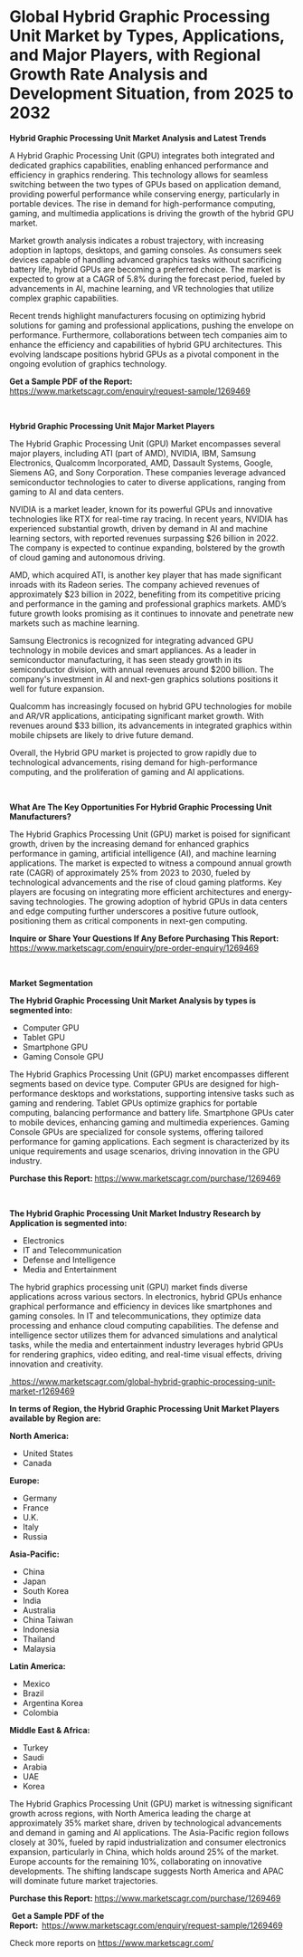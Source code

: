 <p><h1>Global Hybrid Graphic Processing Unit Market by Types, Applications, and Major Players, with Regional Growth Rate Analysis and Development Situation, from 2025 to 2032</h1></p><p><strong>Hybrid Graphic Processing Unit Market Analysis and Latest Trends</strong></p>
<p><p>A Hybrid Graphic Processing Unit (GPU) integrates both integrated and dedicated graphics capabilities, enabling enhanced performance and efficiency in graphics rendering. This technology allows for seamless switching between the two types of GPUs based on application demand, providing powerful performance while conserving energy, particularly in portable devices. The rise in demand for high-performance computing, gaming, and multimedia applications is driving the growth of the hybrid GPU market.</p><p>Market growth analysis indicates a robust trajectory, with increasing adoption in laptops, desktops, and gaming consoles. As consumers seek devices capable of handling advanced graphics tasks without sacrificing battery life, hybrid GPUs are becoming a preferred choice. The market is expected to grow at a CAGR of 5.8% during the forecast period, fueled by advancements in AI, machine learning, and VR technologies that utilize complex graphic capabilities.</p><p>Recent trends highlight manufacturers focusing on optimizing hybrid solutions for gaming and professional applications, pushing the envelope on performance. Furthermore, collaborations between tech companies aim to enhance the efficiency and capabilities of hybrid GPU architectures. This evolving landscape positions hybrid GPUs as a pivotal component in the ongoing evolution of graphics technology.</p></p>
<p><strong>Get a Sample PDF of the Report:&nbsp;</strong> <a href="https://www.marketscagr.com/enquiry/request-sample/1269469?utm_campaign=2650&utm_medium=2&utm_source=Github&utm_content=ia&utm_term=24032025&utm_id=hybrid-graphic-processing-unit">https://www.marketscagr.com/enquiry/request-sample/1269469</a></p>
<p>&nbsp;</p>
<p><strong>Hybrid Graphic Processing Unit Major Market Players</strong></p>
<p><p>The Hybrid Graphic Processing Unit (GPU) Market encompasses several major players, including ATI (part of AMD), NVIDIA, IBM, Samsung Electronics, Qualcomm Incorporated, AMD, Dassault Systems, Google, Siemens AG, and Sony Corporation. These companies leverage advanced semiconductor technologies to cater to diverse applications, ranging from gaming to AI and data centers.</p><p>NVIDIA is a market leader, known for its powerful GPUs and innovative technologies like RTX for real-time ray tracing. In recent years, NVIDIA has experienced substantial growth, driven by demand in AI and machine learning sectors, with reported revenues surpassing $26 billion in 2022. The company is expected to continue expanding, bolstered by the growth of cloud gaming and autonomous driving.</p><p>AMD, which acquired ATI, is another key player that has made significant inroads with its Radeon series. The company achieved revenues of approximately $23 billion in 2022, benefiting from its competitive pricing and performance in the gaming and professional graphics markets. AMD’s future growth looks promising as it continues to innovate and penetrate new markets such as machine learning.</p><p>Samsung Electronics is recognized for integrating advanced GPU technology in mobile devices and smart appliances. As a leader in semiconductor manufacturing, it has seen steady growth in its semiconductor division, with annual revenues around $200 billion. The company's investment in AI and next-gen graphics solutions positions it well for future expansion.</p><p>Qualcomm has increasingly focused on hybrid GPU technologies for mobile and AR/VR applications, anticipating significant market growth. With revenues around $33 billion, its advancements in integrated graphics within mobile chipsets are likely to drive future demand.</p><p>Overall, the Hybrid GPU market is projected to grow rapidly due to technological advancements, rising demand for high-performance computing, and the proliferation of gaming and AI applications.</p></p>
<p>&nbsp;</p>
<p><strong>What Are The Key Opportunities For Hybrid Graphic Processing Unit Manufacturers?</strong></p>
<p><p>The Hybrid Graphics Processing Unit (GPU) market is poised for significant growth, driven by the increasing demand for enhanced graphics performance in gaming, artificial intelligence (AI), and machine learning applications. The market is expected to witness a compound annual growth rate (CAGR) of approximately 25% from 2023 to 2030, fueled by technological advancements and the rise of cloud gaming platforms. Key players are focusing on integrating more efficient architectures and energy-saving technologies. The growing adoption of hybrid GPUs in data centers and edge computing further underscores a positive future outlook, positioning them as critical components in next-gen computing.</p></p>
<p><strong>Inquire or Share Your Questions If Any Before Purchasing This Report:</strong> <a href="https://www.marketscagr.com/enquiry/pre-order-enquiry/1269469?utm_campaign=2650&utm_medium=2&utm_source=Github&utm_content=ia&utm_term=24032025&utm_id=hybrid-graphic-processing-unit">https://www.marketscagr.com/enquiry/pre-order-enquiry/1269469</a></p>
<p>&nbsp;</p>
<p><strong>Market Segmentation</strong></p>
<p><strong>The Hybrid Graphic Processing Unit Market Analysis by types is segmented into:</strong></p>
<p><ul><li>Computer GPU</li><li>Tablet GPU</li><li>Smartphone GPU</li><li>Gaming Console GPU</li></ul></p>
<p><p>The Hybrid Graphics Processing Unit (GPU) market encompasses different segments based on device type. Computer GPUs are designed for high-performance desktops and workstations, supporting intensive tasks such as gaming and rendering. Tablet GPUs optimize graphics for portable computing, balancing performance and battery life. Smartphone GPUs cater to mobile devices, enhancing gaming and multimedia experiences. Gaming Console GPUs are specialized for console systems, offering tailored performance for gaming applications. Each segment is characterized by its unique requirements and usage scenarios, driving innovation in the GPU industry.</p></p>
<p><strong>Purchase this Report:&nbsp;</strong><a href="https://www.marketscagr.com/purchase/1269469?utm_campaign=2650&utm_medium=2&utm_source=Github&utm_content=ia&utm_term=24032025&utm_id=hybrid-graphic-processing-unit">https://www.marketscagr.com/purchase/1269469</a></p>
<p>&nbsp;</p>
<p><strong>The Hybrid Graphic Processing Unit Market Industry Research by Application is segmented into:</strong></p>
<p><ul><li>Electronics</li><li>IT and Telecommunication</li><li>Defense and Intelligence</li><li>Media and Entertainment</li></ul></p>
<p><p>The hybrid graphics processing unit (GPU) market finds diverse applications across various sectors. In electronics, hybrid GPUs enhance graphical performance and efficiency in devices like smartphones and gaming consoles. In IT and telecommunications, they optimize data processing and enhance cloud computing capabilities. The defense and intelligence sector utilizes them for advanced simulations and analytical tasks, while the media and entertainment industry leverages hybrid GPUs for rendering graphics, video editing, and real-time visual effects, driving innovation and creativity.</p></p>
<p><a href="https://www.marketscagr.com/global-hybrid-graphic-processing-unit-market-r1269469?utm_campaign=2650&utm_medium=2&utm_source=Github&utm_content=ia&utm_term=24032025&utm_id=hybrid-graphic-processing-unit">&nbsp;https://www.marketscagr.com/global-hybrid-graphic-processing-unit-market-r1269469</a></p>
<p><strong>In terms of Region, the Hybrid Graphic Processing Unit Market Players available by Region are:</strong></p>
<p>
    <p> <strong> North America: </strong>
        <ul>
            <li>United States</li>
            <li>Canada</li>
        </ul>
        </p> 
    <p> <strong> Europe: </strong>
        <ul>
            <li>Germany</li>
            <li>France</li>
            <li>U.K.</li>
            <li>Italy</li>
            <li>Russia</li>
        </ul>
        </p> 
    <p> <strong> Asia-Pacific: </strong>
        <ul>
            <li>China</li>
            <li>Japan</li>
            <li>South Korea</li>
            <li>India</li>
            <li>Australia</li>
            <li>China Taiwan</li>
            <li>Indonesia</li>
            <li>Thailand</li>
            <li>Malaysia</li>
        </ul>
        </p> 
    <p> <strong> Latin America: </strong>
        <ul>
            <li>Mexico</li>
            <li>Brazil</li>
            <li>Argentina Korea</li>
            <li>Colombia</li>
        </ul>
        </p> 
    <p> <strong> Middle East & Africa: </strong>
        <ul>
            <li>Turkey</li>
            <li>Saudi</li>
            <li>Arabia</li>
            <li>UAE</li>
            <li>Korea</li>
        </ul>
    </p>
    </p>
<p><p>The Hybrid Graphics Processing Unit (GPU) market is witnessing significant growth across regions, with North America leading the charge at approximately 35% market share, driven by technological advancements and demand in gaming and AI applications. The Asia-Pacific region follows closely at 30%, fueled by rapid industrialization and consumer electronics expansion, particularly in China, which holds around 25% of the market. Europe accounts for the remaining 10%, collaborating on innovative developments. The shifting landscape suggests North America and APAC will dominate future market trajectories.</p></p>
<p><strong>Purchase this Report: </strong><a href="https://www.marketscagr.com/purchase/1269469?utm_campaign=2650&utm_medium=2&utm_source=Github&utm_content=ia&utm_term=24032025&utm_id=hybrid-graphic-processing-unit">https://www.marketscagr.com/purchase/1269469</a></p>
<p>&nbsp;<strong>Get a Sample PDF of the Report:&nbsp;&nbsp;</strong><a href="https://www.marketscagr.com/enquiry/request-sample/1269469?utm_campaign=2650&utm_medium=2&utm_source=Github&utm_content=ia&utm_term=24032025&utm_id=hybrid-graphic-processing-unit">https://www.marketscagr.com/enquiry/request-sample/1269469</a></p>
<p><strong></strong></p>
<p>Check more reports on <a href="https://www.marketscagr.com/?utm_campaign=2650&utm_medium=2&utm_source=Github&utm_content=ia&utm_term=24032025&utm_id=hybrid-graphic-processing-unit">https://www.marketscagr.com/</a></p>